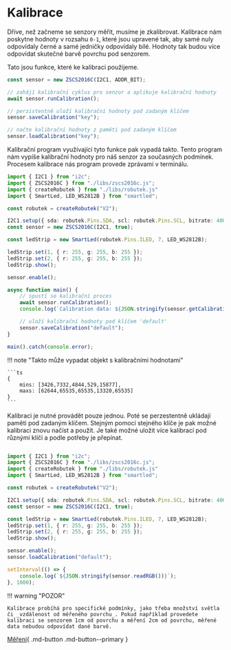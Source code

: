 # Kalibrace

Dříve, než začneme se senzory měřit, musíme je zkalibrovat. Kalibrace nám poskytne hodnoty v rozsahu `0-1`, které jsou upravené tak, aby samé nuly odpovídaly černé a samé jedničky odpovídaly bílé. Hodnoty tak budou více odpovídat skutečné barvě povrchu pod senzorem.

Tato jsou funkce, které ke kalibraci použijeme.

```ts
const sensor = new ZSCS2016C(I2C1, ADDR_BIT);

// zahájí kalibrační cyklus pro senzor a aplikuje kalibrační hodnoty
await sensor.runCalibration();

// perzistentně uloží kalibrační hodnoty pod zadaným klíčem
sensor.saveCalibration("key");

// načte kalibrační hodnoty z paměti pod zadaným klíčem
sensor.loadCalibration("key");
```

Kalibrační program využívající tyto funkce pak vypadá takto. Tento program nám vypíše kalibrační hodnoty pro náš senzor za současných podmínek. Procesem kalibrace nás program provede zprávami v terminálu.

```ts
import { I2C1 } from "i2c";
import { ZSCS2016C } from "./libs/zscs2016c.js";
import { createRobutek } from "./libs/robutek.js"
import { SmartLed, LED_WS2812B } from "smartled";

const robutek = createRobutek("V2");

I2C1.setup({ sda: robutek.Pins.SDA, scl: robutek.Pins.SCL, bitrate: 400000 });
const sensor = new ZSCS2016C(I2C1, true);

const ledStrip = new SmartLed(robutek.Pins.ILED, 7, LED_WS2812B);

ledStrip.set(1, { r: 255, g: 255, b: 255 });
ledStrip.set(2, { r: 255, g: 255, b: 255 });
ledStrip.show();

sensor.enable();

async function main() {
    // spustí se kalibrační proces
    await sensor.runCalibration();
    console.log(`Calibration data: ${JSON.stringify(sensor.getCalibration())}`);

    // uloží kalibrační hodnoty pod klíčem 'default'
    sensor.saveCalibration("default");
}

main().catch(console.error);

```

!!! note "Takto může vypadat objekt s kalibračními hodnotami"

    ```ts
    {
        mins: [3426,7332,4844,529,15877],
        maxs: [62644,65535,65535,13320,65535]
    }
    ```

Kalibraci je nutné provádět pouze jednou. Poté se perzestentně ukládají paměti pod zadaným klíčem. Stejným pomocí stejného klíče je pak možné kalibraci znovu načíst a použít. Je také možné uložit více kalibrací pod různými klíči a podle potřeby je přepínat.

```ts

import { I2C1 } from "i2c";
import { ZSCS2016C } from "./libs/zscs2016c.js";
import { createRobutek } from "./libs/robutek.js"
import { SmartLed, LED_WS2812B } from "smartled";

const robutek = createRobutek("V2");

I2C1.setup({ sda: robutek.Pins.SDA, scl: robutek.Pins.SCL, bitrate: 400000 });
const sensor = new ZSCS2016C(I2C1, true);

const ledStrip = new SmartLed(robutek.Pins.ILED, 7, LED_WS2812B);
ledStrip.set(1, { r: 255, g: 255, b: 255 });
ledStrip.set(2, { r: 255, g: 255, b: 255 });
ledStrip.show();

sensor.enable();
sensor.loadCalibration("default");

setInterval(() => {
    console.log(`${JSON.stringify(sensor.readRGB())}`);
}, 1000);

```

!!! warning "POZOR"

    Kalibrace probíhá pro specifické podmínky, jako třeba množství světla či _vzdálenost od měřeného povrchu_. Pokud například provedete kalibraci se senzorem 1cm od povrchu a měření 2cm od povrchu, měřené data nebudou odpovídat dané barvě.

[Měření](readData.md){ .md-button .md-button--primary }
